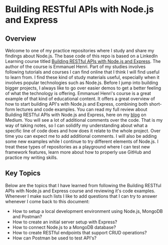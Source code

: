 # Building RESTful APIs with Node.js and Express

## Overview

Welcome to one of my practice repositories where I study and share my findings about Node.js.
The base code of this repo is based on a LinkedIn Learning course titled [Building RESTful APIs with Node.js and Express](https://www.linkedin.com/learning/building-restful-apis-with-node-js-and-express/building-a-rest-api-with-node-and-express?autoplay=true&contextUrn=urn%3Ali%3AlyndaLearningPath%3A5ade1c55498e39379949fb9c&u=78163626).
The author of the course is Emmanuel Henri.
Part of my studies involves following tutorials and courses I can find online that I think I will find useful to learn from.
I find these kind of study materials useful, especially when it involves popular technologies such as Node.js.
Before I jump into building bigger projects, I always like to go over easier demos to get a better feeling of what the technology is offering.
Emmanuel Henri's course is a great example of that kind of educational content. It offers a great overview of how to start building API's with Node.js and Express, combining both short-form lectures and code examples.
You can read my full review about Building RESTful APIs with Node.js and Express, here on my [blog](https://medium.com/@gregoryszy/my-review-of-building-restful-apis-with-node-js-and-express-b20efccd1cd) on Medium.
You will see a lot of additional comments over the code. That is my way of taking notes, so I can solidify my understanding about what a specific line of code does and how does it relate to the whole project.
Over time you can expect me to add additional comments. I will also be adding some new examples while I continue to try different elements of Node.js.
I treat these types of repositories as a playground where I can test new framework features, learn more about how to properly use GitHub and practice my writing skills.

## Key Topics

Below are the topics that I have learned from following the Building RESTful APIs with Node.js and Express course and reviewing it's code examples. Whenever I make such lists I like to add questions that I can try to answer whenever I come back to this document:

- How to setup a local development environment using Node.js, MongoDB and Postman?
- How to create an initial server setup with Express?
- How to connect Node.js to a MongoDB database?
- How to create RESTful endpoints that support CRUD operations?
- How can Postman be used to test API's?
